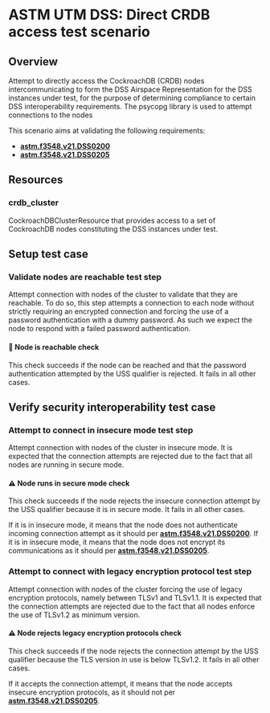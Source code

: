 # ASTM UTM DSS: Direct CRDB access test scenario

## Overview

Attempt to directly access the CockroachDB (CRDB) nodes intercommunicating to form the DSS Airspace Representation for the DSS instances under test, for the purpose of determining compliance to certain DSS interoperability requirements.
The psycopg library is used to attempt connections to the nodes

This scenario aims at validating the following requirements:
- **[astm.f3548.v21.DSS0200](../../../../requirements/astm/f3548/v21.md)**
- **[astm.f3548.v21.DSS0205](../../../../requirements/astm/f3548/v21.md)**

## Resources
### crdb_cluster
CockroachDBClusterResource that provides access to a set of CockroachDB nodes constituting the DSS instances under test.

## Setup test case
### Validate nodes are reachable test step
Attempt connection with nodes of the cluster to validate that they are reachable.
To do so, this step attempts a connection to each node without strictly requiring an encrypted connection and forcing the use of a password authentication with a dummy password.
As such we expect the node to respond with a failed password authentication.

#### 🛑 Node is reachable check
This check succeeds if the node can be reached and that the password authentication attempted by the USS qualifier is rejected.
It fails in all other cases.

## Verify security interoperability test case
### Attempt to connect in insecure mode test step
Attempt connection with nodes of the cluster in insecure mode.
It is expected that the connection attempts are rejected due to the fact that all nodes are running in secure mode.

#### ⚠️ Node runs in secure mode check
This check succeeds if the node rejects the insecure connection attempt by the USS qualifier because it is in secure mode.
It fails in all other cases.

If it is in insecure mode, it means that the node does not authenticate incoming connection attempt as it should per **[astm.f3548.v21.DSS0200](../../../../requirements/astm/f3548/v21.md)**.
If it is in insecure mode, it means that the node does not encrypt its communications as it should per **[astm.f3548.v21.DSS0205](../../../../requirements/astm/f3548/v21.md)**.

### Attempt to connect with legacy encryption protocol test step
Attempt connection with nodes of the cluster forcing the use of legacy encryption protocols, namely between TLSv1 and TLSv1.1.
It is expected that the connection attempts are rejected due to the fact that all nodes enforce the use of TLSv1.2 as minimum version.

#### ⚠️ Node rejects legacy encryption protocols check
This check succeeds if the node rejects the connection attempt by the USS qualifier because the TLS version in use is below TLSv1.2.
It fails in all other cases.

If it accepts the connection attempt, it means that the node accepts insecure encryption protocols, as it should not per **[astm.f3548.v21.DSS0205](../../../../requirements/astm/f3548/v21.md)**.
